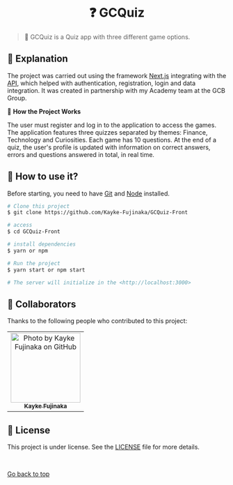 <h1 align="center">❓ GCQuiz</h1>

> 🔎 GCQuiz is a Quiz app with three different game options.

## :page_facing_up: Explanation

The project was carried out using the framework [Next.js](https://nextjs.org) integrating with the [API](https://github.com/Kayke-Fujinaka/GCQuiz-API), which helped with authentication, registration, login and data integration. It was created in partnership with my Academy team at the GCB Group.

🎲 **How ​​the Project Works**

The user must register and log in to the application to access the games. The application features three quizzes separated by themes: Finance, Technology and Curiosities. Each game has 10 questions. At the end of a quiz, the user's profile is updated with information on correct answers, errors and questions answered in total, in real time.

## :closed_book: How to use it?

Before starting, you need to have [Git](https://git-scm.com) and [Node](https://nodejs.org/en/) installed.

```bash
# Clone this project
$ git clone https://github.com/Kayke-Fujinaka/GCQuiz-Front

# access
$ cd GCQuiz-Front

# install dependencies
$ yarn or npm

# Run the project
$ yarn start or npm start

# The server will initialize in the <http://localhost:3000>
```

## 🤝 Collaborators

Thanks to the following people who contributed to this project:

<table>
  <tr>
    <td align="center">
      <a href="#">
        <img src="https://avatars.githubusercontent.com/u/98772000?s=400&u=80de9af672be7f75cc7a546838552cf63d5b82fe&v=4" width="160px;" alt="Photo by Kayke Fujinaka on GitHub"/><br>
        <sub>
          <b>Kayke Fujinaka</b>
        </sub>
      </a>
    </all>
  </tr>
</table>

## 📝 License

This project is under license. See the [LICENSE](LICENSE.md) file for more details.

&#xa0;

<a href="#top">Go back to top</a>
